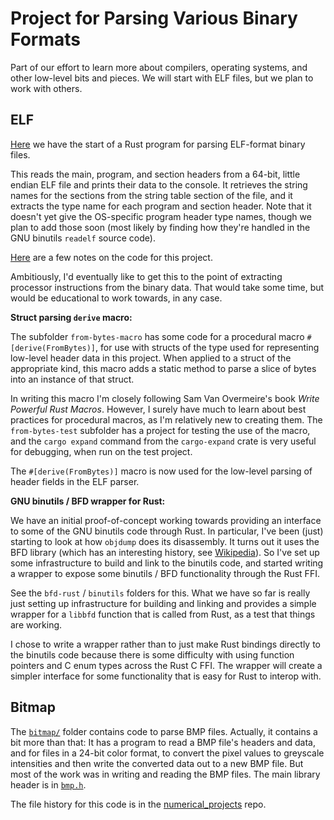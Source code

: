 # Project for Parsing Various Binary Formats

Part of our effort to learn more about compilers, operating systems,
and other low-level bits and pieces.
We will start with ELF files, but we plan to work with others.

## ELF

[Here](elf/src/main.rs) we have the start of a Rust program for parsing
ELF-format binary files.

This reads the main, program, and section headers from a 64-bit, little
endian ELF file and prints their data to the console. It retrieves the
string names for the sections from the string table section of the file,
and it extracts the type name for each program and section header. Note
that it doesn't yet give the OS-specific program header type names,
though we plan to add those soon (most likely by finding how they're
handled in the GNU binutils `readelf` source code).

[Here](./elf/src/README.md) are a few notes
on the code for this project.

Ambitiously, I'd eventually like to get this to the point of extracting
processor instructions from the binary data. That would take
some time, but would be educational to work towards, in any case.

__Struct parsing `derive` macro:__

The subfolder `from-bytes-macro` has some code for a procedural macro `#[derive(FromBytes)]`,
for use with structs of the type used for representing low-level header data in this project.
When applied to a struct of the appropriate kind, this macro adds a static method to
parse a slice of bytes into an instance of that struct.

In writing this macro I'm closely following Sam Van Overmeire's book _Write Powerful
Rust Macros_. However, I surely have much to learn about best practices for procedural
macros, as I'm relatively new to creating them. The `from-bytes-test` subfolder has
a project for testing the use of the macro, and the `cargo expand` command from the `cargo-expand`
crate is very useful for debugging, when run on the test project.

The `#[derive(FromBytes)]` macro is now used for
the low-level parsing of header fields in the ELF parser.

__GNU binutils / BFD wrapper for Rust:__

We have an initial proof-of-concept working towards providing an interface
to some of the GNU binutils code through Rust. In particular, I've been (just) starting
to look at how `objdump` does its disassembly. It turns out it uses the BFD library
(which has an interesting history, see [Wikipedia](https://en.wikipedia.org/wiki/Binary_File_Descriptor_library)).
So I've set up some infrastructure to build and link to the binutils code, and started
writing a wrapper to expose some binutils / BFD functionality through the Rust FFI.

See the `bfd-rust` / `binutils` folders for this. What we have so far is really just
setting up infrastructure for building and linking and provides a simple wrapper for
a `libbfd` function that is called from Rust, as a test that things are working.

I chose to write a wrapper rather than to just make Rust bindings directly to
the binutils code because there is some difficulty with using function pointers and C
enum types across the Rust C FFI. The wrapper will create a simpler interface for some
functionality that is easy for Rust to interop with.

## Bitmap

The [`bitmap/`](bitmap/) folder contains code to parse BMP files. Actually,
it contains a bit more than that: It has a program to read a BMP file's
headers and data, and for files in a 24-bit color format, to convert
the pixel values to greyscale intensities and then write the converted
data out to a new BMP file. But most of the work was in writing and reading
the BMP files. The main library header is in [`bmp.h`](bitmap/bmp.h).

The file history for this code is in the
[numerical_projects](https://github.com/seansovine/numerical_projects) repo.
